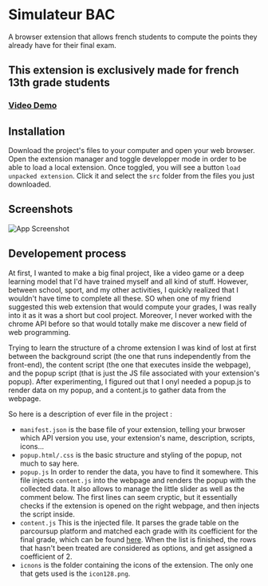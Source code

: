 
# Simulateur BAC

A browser extension that allows french students to compute the points they already have for their final exam.

## This extension is exclusively made for french 13th grade students

### [Video Demo](https://www.youtube.com/watch?v=73UYbXuqvs4) 

## Installation


Download the project's files to your computer and open your web browser. Open the extension manager and toggle developper mode in order to be able to load a local extension. Once toggled, you will see a button ``load unpacked extension``. Click it and select the ``src`` folder from the files you just downloaded.
    
## Screenshots

![App Screenshot](https://iili.io/HNpLMTN.png)


## Developement process

At first, I wanted to make a big final project, like a video game or a deep learning model that I'd have trained myself and all kind of stuff. However, between school, sport, and my other activities, I quickly realized that I wouldn't have time to complete all these. SO when one of my friend suggested this web extension that would compute your grades, I was really into it as it was a short but cool project. Moreover, I never worked with the chrome API before so that would totally make me discover a new field of web programming.

Trying to learn the structure of a chrome extension  I was kind of lost at first between the background script (the one that runs independently from the front-end), the content script (the one that executes inside the webpage), and the popup script (that is just the JS file associated with your extension's popup). After experimenting, I figured out that I onyl needed a popup.js to render data on my popup, and a content.js to gather data from the webpage.

So here is a description of ever file in the project :

* ``manifest.json`` is the base file of your extension, telling your brwoser which API version you use, your extension's name, description, scripts, icons...
* ``popup.html/.css`` is the basic structure and styling of the popup, not much to say here.
* ``popup.js`` In order to render the data, you have to find it somewhere. This file injects ``content.js`` into the webpage and renders the popup with the collected data. It also allows to manage the little slider as well as the comment below. The first lines can seem cryptic, but it essentially checks if the extension is opened on the right webpage, and then injects the script inside.
* ``content.js`` This is the injected file. It parses the grade table on the parcoursup platform and matched each grade with its coefficient for the final grade, which can be found [here](https://www.education.gouv.fr/reussir-au-lycee/comment-calculer-votre-note-au-baccalaureat-325511). When the list is finished, the rows that hasn't been treated are considered as options, and get assigned a coefficient of 2.
* ``icnons`` is the folder containing the icons of the extension. The only one that gets used is the ``icon128.png``.